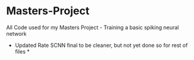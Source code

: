 # Masters-Project
All Code used for my Masters Project - Training a basic spiking neural network

* Updated Rate SCNN final to be cleaner, but not yet done so for rest of files *
